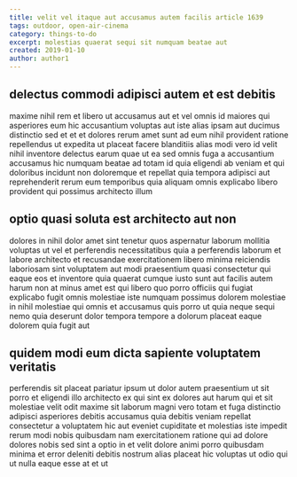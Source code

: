 ```yaml
---
title: velit vel itaque aut accusamus autem facilis article 1639
tags: outdoor, open-air-cinema
category: things-to-do
excerpt: molestias quaerat sequi sit numquam beatae aut
created: 2019-01-10
author: author1
---
```


## delectus commodi adipisci autem et est debitis

maxime nihil rem et libero ut accusamus aut et vel omnis id maiores qui asperiores eum hic accusantium voluptas aut iste alias ipsam aut ducimus distinctio sed et et et dolores rerum amet sunt ad eum nihil provident ratione repellendus ut expedita ut placeat facere blanditiis alias modi vero id velit nihil inventore delectus earum quae ut ea sed omnis fuga a accusantium accusamus hic numquam beatae ad totam id quia eligendi ab veniam et qui doloribus incidunt non doloremque et repellat quia tempora adipisci aut reprehenderit rerum eum temporibus quia aliquam omnis explicabo libero provident qui possimus architecto illum

## optio quasi soluta est architecto aut non

dolores in nihil dolor amet sint tenetur quos aspernatur laborum mollitia voluptas ut vel et perferendis necessitatibus quia a perferendis laborum et labore architecto et recusandae exercitationem libero minima reiciendis laboriosam sint voluptatem aut modi praesentium quasi consectetur qui eaque eos et inventore quia quaerat cumque iusto sunt aut facilis autem harum non at minus amet est qui libero quo porro officiis qui fugiat explicabo fugit omnis molestiae iste numquam possimus dolorem molestiae in nihil molestiae qui omnis et accusamus quis porro ut quia neque sequi nemo quia deserunt dolor tempora tempore a dolorum placeat eaque dolorem quia fugit aut

## quidem modi eum dicta sapiente voluptatem veritatis

perferendis sit placeat pariatur ipsum ut dolor autem praesentium ut sit porro et eligendi illo architecto ex qui sint ex dolores aut harum qui et sit molestiae velit odit maxime sit laborum magni vero totam et fuga distinctio adipisci asperiores debitis accusamus quia debitis veniam repellat consectetur a voluptatem hic aut eveniet cupiditate et molestias iste impedit rerum modi nobis quibusdam nam exercitationem ratione qui ad dolore dolores nobis sed sint a optio in et velit dolore animi porro quibusdam minima et error deleniti debitis nostrum alias placeat hic voluptas ut odio qui ut nulla eaque esse at et ut
